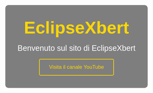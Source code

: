 
<html lang="it">
<head>
  <meta charset="UTF-8">
  <meta name="viewport" content="width=device-width, initial-scale=1.0">
  <title>Benvenuto Sul Sito Di EclipseXbert</title>
  <style>
    /* Reset e impostazioni globali */
    html, body {
      margin: 0;
      padding: 0;
      width: 100%;
      height: 100%;
      font-family: Arial, sans-serif;
    }
    /* Imposta lo sfondo della pagina con l'immagine presa dal link */
    body {
      background: url('https://it.pinterest.com/pin/1829656094347005/') no-repeat center center fixed;
      background-size: cover;
      display: flex;
      align-items: center;
      justify-content: center;
      text-align: center;
      color: white;
    }
    /* Contenitore centrale per il contenuto */
    .container {
      background-color: rgba(0, 0, 0, 0.5);  /* Sfondo scuro semi-trasparente per migliorare la leggibilità */
      padding: 40px;
      border-radius: 10px;
    }
    /* Logo principale */
    .logo {
      margin: 0;
      font-size: 4em;
      font-weight: bold;
      color: #FFD700;
    }
    /* Sottotitolo */
    .subtitle {
      font-size: 1.8em;
      margin: 20px 0;
    }
    /* Bottone stilizzato */
    .button {
      display: inline-block;
      padding: 15px 30px;
      font-size: 1.2em;
      border: 2px solid #FFD700;
      border-radius: 5px;
      background: transparent;
      color: #FFD700;
      text-decoration: none;
      transition: background 0.3s, transform 0.3s;
    }
    .button:hover {
      background: rgba(0,0,0,0.3);
      transform: scale(1.05);
    }
  </style>
</head>
<body>
  <div class="container">
    <h1 class="logo">EclipseXbert</h1>
    <p class="subtitle">Benvenuto sul sito di EclipseXbert</p>
    <a class="button" href="https://www.youtube.com/@EclipseXbert" target="_blank">Visita il canale YouTube</a>
  </div>
</body>
</html>
